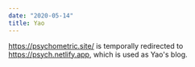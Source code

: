 ```yaml
---
date: "2020-05-14"
title: Yao
---
```


https://psychometric.site/ is temporally redirected to https://psych.netlify.app, which is used as Yao's blog.